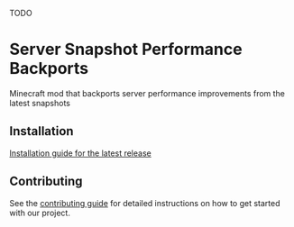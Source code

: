<!-- modrinth_exclude.start -->

TODO

<!-- modrinth_exclude.end -->

# Server Snapshot Performance Backports
Minecraft mod that backports server performance improvements from the latest snapshots

<!-- modrinth_exclude.start -->

## Installation
[Installation guide for the latest release](https://github.com/litetex-oss/mcm-server-snapshot-performance-backports/releases/latest#Installation)

## Contributing
See the [contributing guide](./CONTRIBUTING.md) for detailed instructions on how to get started with our project.

<!-- modrinth_exclude.end -->
